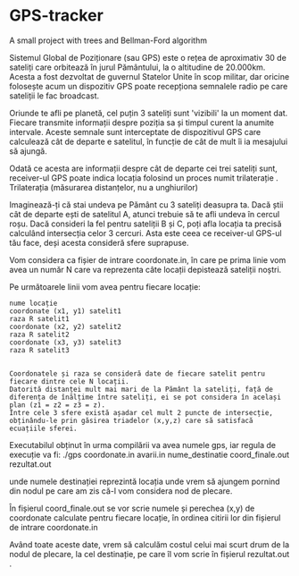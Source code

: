 # GPS-tracker
A small project with trees and Bellman-Ford algorithm


Sistemul Global de Poziționare (sau GPS) este o rețea de aproximativ 30 de sateliți care orbitează în jurul Pământului,
la o altitudine de 20.000km. Acesta a fost dezvoltat de guvernul Statelor Unite în scop militar, 
dar oricine folosește acum un dispozitiv GPS poate recepționa semnalele radio pe care sateliții le fac broadcast.

Oriunde te afli pe planetă, cel puțin 3 sateliți sunt 'vizibili' la un moment dat. 
Fiecare transmite informații despre poziția sa și timpul curent la anumite intervale.
Aceste semnale sunt interceptate de dispozitivul GPS care calculează cât de departe e satelitul,
în funcție de cât de mult îi ia mesajului să ajungă.

Odată ce acesta are informații despre cât de departe cei trei sateliți sunt,
receiver-ul GPS poate indica locația folosind un proces numit trilaterație .
Trilaterația (măsurarea distanțelor, nu a unghiurilor)

Imaginează-ți că stai undeva pe Pământ cu 3 sateliți deasupra ta. 
Dacă știi cât de departe ești de satelitul A, atunci trebuie să te afli undeva în cercul roșu.
Dacă consideri la fel pentru sateliții B și C, poți afla locația ta precisă calculând intersecția celor 3 cercuri.
Asta este ceea ce receiver-ul GPS-ul tău face, deși acesta consideră sfere suprapuse. 


Vom considera ca fișier de intrare coordonate.in, în care pe prima linie vom avea un număr N care va reprezenta câte locații depistează sateliții noștri.

Pe următoarele linii vom avea pentru fiecare locație:

    nume locație
    coordonate (x1, y1) satelit1
    raza R satelit1
    coordonate (x2, y2) satelit2
    raza R satelit2
    coordonate (x3, y3) satelit3
    raza R satelit3


    Coordonatele și raza se consideră date de fiecare satelit pentru fiecare dintre cele N locații.
    Datorită distanței mult mai mari de la Pământ la sateliți, față de diferența de înălțime între sateliți, ei se pot considera în același plan (z1 = z2 = z3 = z). 
    Între cele 3 sfere există așadar cel mult 2 puncte de intersecție, obținându-le prin găsirea triadelor (x,y,z) care să satisfacă ecuațiile sferei.
    
    
    
    
    

Executabilul obținut în urma compilării va avea numele gps, iar regula de execuție va fi:
./gps coordonate.in avarii.in nume_destinatie coord_finale.out rezultat.out

unde numele destinației reprezintă locația unde vrem să ajungem pornind din nodul pe care am zis că-l vom considera nod de plecare.

În fișierul coord_finale.out se vor scrie numele și perechea (x,y) de coordonate calculate pentru fiecare locație, în ordinea citirii lor din fișierul de intrare coordonate.in

Având toate aceste date, vrem să calculăm costul celui mai scurt drum de la nodul de plecare, la cel destinație, pe care îl vom scrie în fișierul rezultat.out .

